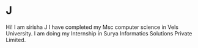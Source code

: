 # J
Hi!
       I am sirisha J I have completed my Msc computer science in Vels University. I am doing my Internship in Surya Informatics Solutions Private Limited.
